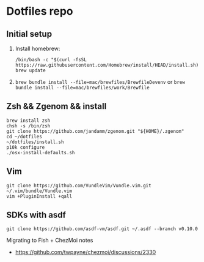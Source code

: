 # Dotfiles repo



## Initial setup
    
1. Install homebrew: 
    ```
    /bin/bash -c "$(curl -fsSL https://raw.githubusercontent.com/Homebrew/install/HEAD/install.sh)"
    brew update
    ```

2. `brew bundle install --file=mac/brewfiles/BrewfileDevenv` or `brew bundle install --file=mac/brewfiles/work/Brewfile`
    

## Zsh && Zgenom && install

    brew install zsh
    chsh -s /bin/zsh
    git clone https://github.com/jandamm/zgenom.git "${HOME}/.zgenom"
    cd ~/dotfiles
    ~/dotfiles/install.sh
    p10k configure
    ./osx-install-defaults.sh

## Vim

    git clone https://github.com/VundleVim/Vundle.vim.git ~/.vim/bundle/Vundle.vim
    vim +PluginInstall +qall
    

## SDKs with asdf
  
    git clone https://github.com/asdf-vm/asdf.git ~/.asdf --branch v0.10.0
    
  
Migrating to Fish + ChezMoi notes
- https://github.com/twpayne/chezmoi/discussions/2330